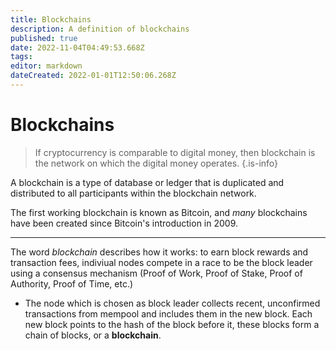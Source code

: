 ```yaml
---
title: Blockchains
description: A definition of blockchains
published: true
date: 2022-11-04T04:49:53.668Z
tags: 
editor: markdown
dateCreated: 2022-01-01T12:50:06.268Z
---
```


# Blockchains
> If cryptocurrency is comparable to digital money, then blockchain is the network on which the digital money operates. 
{.is-info}


A blockchain is a type of database or ledger that is duplicated and distributed to all participants within the blockchain network.

The first working blockchain is known as Bitcoin, and *many* blockchains have been created since Bitcoin's introduction in 2009.

----
The word *blockchain* describes how it works: to earn block rewards and transaction fees, indiviual nodes compete in a race to be the block leader using a consensus mechanism (Proof of Work, Proof of Stake, Proof of Authority, Proof of Time, etc.) 
- The node which is chosen as block leader collects recent, unconfirmed transactions from mempool and includes them in the new block. Each new block points to the hash of the block before it, these blocks form a chain of blocks, or a **blockchain**.
